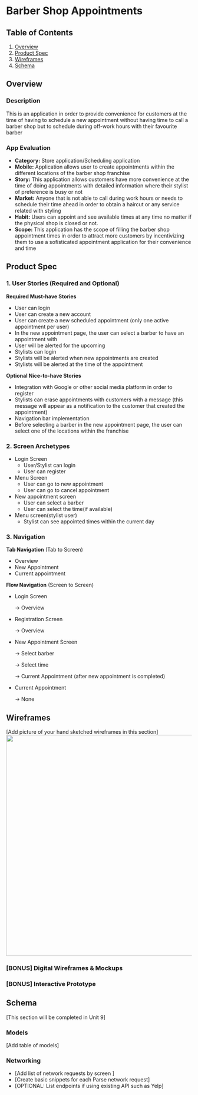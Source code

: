 # Barber Shop Appointments

## Table of Contents
1. [Overview](#Overview)
1. [Product Spec](#Product-Spec)
1. [Wireframes](#Wireframes)
2. [Schema](#Schema)

## Overview
### Description
This is an application in order to provide convenience for customers at the time of having to schedule a new appointment without having time to call a barber shop but to schedule during off-work hours with their favourite barber 

### App Evaluation
- **Category:** Store application/Scheduling application
- **Mobile:** Application allows user to create appointments within the different locations of the barber shop franchise
- **Story:** This application allows customers have more convenience at the time of doing appointments with detailed information where their stylist of preference is busy or not 
- **Market:** Anyone that is not able to call during work hours or needs to schedule their time ahead in order to obtain a haircut or any service related with styling
- **Habit:** Users can appoint and see available times at any time no matter if the physical shop is closed or not. 
- **Scope:** This application has the scope of filling the barber shop appointment times in order to attract more customers by incentivizing them to use a sofisticated appointment application for their convenience and time

## Product Spec

### 1. User Stories (Required and Optional)

**Required Must-have Stories**

* User can login
* User can create a new account
* User can create a new scheduled appointment (only one active appointment per user)
* In the new appointment page, the user can select a barber to have an appointment with
* User will be alerted for the upcoming 
* Stylists can login
* Stylists will be alerted when new appointments are created
* Stylists will be alerted at the time of the appointment

**Optional Nice-to-have Stories**

* Integration with Google or other social media platform in order to register
* Stylists can erase appointments with customers with a message (this message will appear as a notification to the customer that created the appointment)
* Navigation bar implementation
* Before selecting a barber in the new appointment page, the user can select one of the locations within the franchise

### 2. Screen Archetypes

* Login Screen
   * User/Stylist can login
   * User can register
* Menu Screen
   * User can go to new appointment
   * User can go to cancel appointment
* New appointment screen
   * User can select a barber
   * User can select the time(if available)
* Menu screen(stylist user)
   * Stylist can see appointed times within the current day

### 3. Navigation

**Tab Navigation** (Tab to Screen)

* Overview
* New Appointment
* Current appointment

**Flow Navigation** (Screen to Screen)

* Login Screen

   -> Overview
* Registration Screen

   -> Overview
* New Appointment Screen

   -> Select barber

   -> Select time

   -> Current Appointment (after new appointment is completed)

* Current Appointment

   -> None

## Wireframes
[Add picture of your hand sketched wireframes in this section]
<img src="YOUR_WIREFRAME_IMAGE_URL" width=600>

### [BONUS] Digital Wireframes & Mockups

### [BONUS] Interactive Prototype

## Schema 
[This section will be completed in Unit 9]
### Models
[Add table of models]
### Networking
- [Add list of network requests by screen ]
- [Create basic snippets for each Parse network request]
- [OPTIONAL: List endpoints if using existing API such as Yelp]
